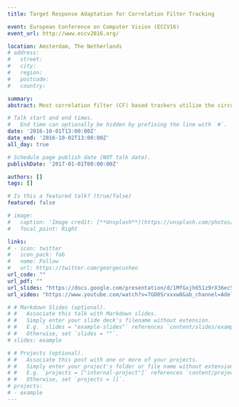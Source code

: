 ```yaml
---
title: Target Response Adaptation for Correlation Filter Tracking

event: European Conference on Computer Vision (ECCV16)
event_url: http://www.eccv2016.org/

location: Amsterdam, The Netherlands
# address:
#   street: 
#   city: 
#   region: 
#   postcode:
#   country: 

summary: 
abstract: Most correlation filter (CF) based trackers utilize the circulant structure of the training data to learn a linear filter that best regresses this data to a hand-crafted target response. These circularly shifted patches are only approximations to actual translations in the image, which become unreliable in many realistic tracking scenarios including fast motion, occlusion, etc. In these cases, the traditional use of a single centered Gaussian as the target response impedes tracker performance and can lead to unrecoverable drift. To circumvent this major drawback, we propose a generic framework that can adaptively change the target response from frame to frame, so that the tracker is less sensitive to the cases where circular shifts do not reliably approximate translations. To do that, we reformulate the underlying optimization to solve for both the filter and target response jointly, where the latter is regularized by measurements made using actual translations. This joint problem has a closed form solution and thus allows for multiple templates, kernels, and multi-dimensional features. Extensive experiments on the popular OTB100 benchmark show that our target adaptive framework can be combined with many CF trackers to realize significant overall performance improvement (ranging from 3 %–13.5 % in precision and 3.2 %–13 % in accuracy), especially in categories where this adaptation is necessary (e.g. fast motion, motion blur, etc.).

# Talk start and end times.
#   End time can optionally be hidden by prefixing the line with `#`.
date: '2016-10-01T13:00:00Z'
date_end: '2016-10-02T13:00:00Z'
all_day: true

# Schedule page publish date (NOT talk date).
publishDate: '2017-01-01T00:00:00Z'

authors: []
tags: []

# Is this a featured talk? (true/false)
featured: false

# image:
#   caption: 'Image credit: [**Unsplash**](https://unsplash.com/photos/bzdhc5b3Bxs)'
#   focal_point: Right

links:
# - icon: twitter
#   icon_pack: fab
#   name: Follow
#   url: https://twitter.com/georgecushen
url_code: ""
url_pdf: ""
url_slides: "https://docs.google.com/presentation/d/1MfGxjh651z9rX36ecSkkgWqYY1XzhZXd/edit?usp=sharing&ouid=105085779370076248797&rtpof=true&sd=true"
url_video: "https://www.youtube.com/watch?v=7GO0Srxxxw8&ab_channel=AdelBibi"

# # Markdown Slides (optional).
# #   Associate this talk with Markdown slides.
# #   Simply enter your slide deck's filename without extension.
# #   E.g. `slides = "example-slides"` references `content/slides/example-slides.md`.
# #   Otherwise, set `slides = ""`.
# slides: example

# # Projects (optional).
# #   Associate this post with one or more of your projects.
# #   Simply enter your project's folder or file name without extension.
# #   E.g. `projects = ["internal-project"]` references `content/project/deep-learning/index.md`.
# #   Otherwise, set `projects = []`.
# projects:
# - example
---
```

